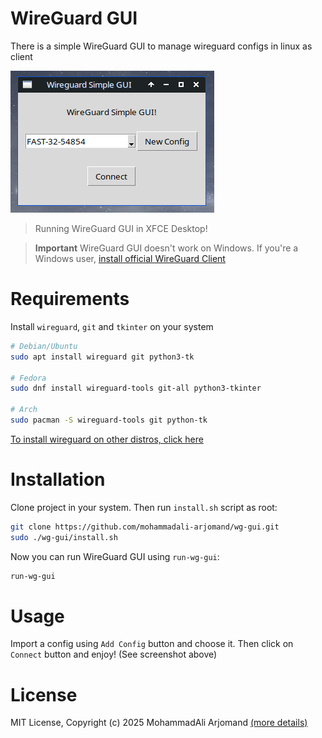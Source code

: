 # WireGuard GUI
There is a simple WireGuard GUI to manage wireguard configs in linux as client

![ScreenShot](screenshot.png)
> Running WireGuard GUI in XFCE Desktop!

> **Important** WireGuard GUI doesn't work on Windows. If you're a Windows user, [install official WireGuard Client](https://www.wireguard.com/install/)

# Requirements
Install `wireguard`, `git` and `tkinter`  on your system
```bash
# Debian/Ubuntu
sudo apt install wireguard git python3-tk

# Fedora
sudo dnf install wireguard-tools git-all python3-tkinter

# Arch
sudo pacman -S wireguard-tools git python-tk
```
[To install wireguard on other distros, click here](https://www.wireguard.com/install/)

# Installation
Clone project in your system. Then run `install.sh` script as root:
```bash
git clone https://github.com/mohammadali-arjomand/wg-gui.git
sudo ./wg-gui/install.sh
```

Now you can run WireGuard GUI using `run-wg-gui`:
```bash
run-wg-gui
```

# Usage
Import a config using `Add Config` button and choose it. Then click on `Connect` button and enjoy! (See screenshot above)

# License
MIT License, Copyright (c) 2025 MohammadAli Arjomand [(more details)](https://github.com/mohammadali-arjomand/wg-gui/blob/main/LICENSE)
